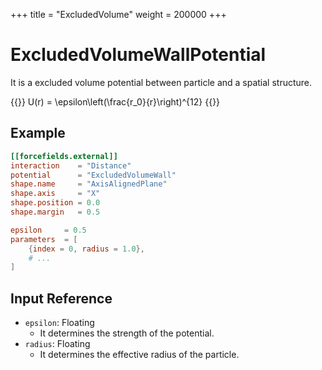+++
title = "ExcludedVolume"
weight = 200000
+++

# ExcludedVolumeWallPotential

It is a excluded volume potential between particle and a spatial structure.

{{<katex display>}}
U(r) = \epsilon\left(\frac{r_0}{r}\right)^{12}
{{</katex>}}

## Example

```toml
[[forcefields.external]]
interaction    = "Distance"
potential      = "ExcludedVolumeWall"
shape.name     = "AxisAlignedPlane"
shape.axis     = "X"
shape.position = 0.0
shape.margin   = 0.5

epsilon     = 0.5
parameters  = [
    {index = 0, radius = 1.0},
    # ...
]
```

## Input Reference

- `epsilon`: Floating
  - It determines the strength of the potential.
- `radius`: Floating
  - It determines the effective radius of the particle.
